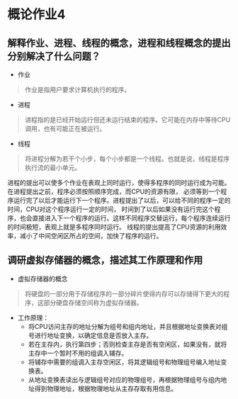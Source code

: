 # 概论作业4

## 解释作业、进程、线程的概念，进程和线程概念的提出分别解决了什么问题？
- 作业
> 作业是指用户要求计算机执行的程序。
- 进程
> 进程指的是已经开始运行但还未运行结束的程序。它可能在内存中等待CPU调用，也有可能正在被运行。
- 线程
> 将进程分解为若干个小步，每个小步都是一个线程。也就是说，线程是程序执行流的最小单元。

进程的提出可以使多个作业在表观上同时运行，使得多程序的同时运行成为可能。在进程提出之前，程序必须按照顺序完成，而CPU的资源有限，
必须等到一个程序运行完了以后才能运行下一个程序。进程提出了以后，可以给不同的程序一定的时间，CPU对这个程序运行一定的时间，
时间到了以后如果没有运行完这个程序，也会直接进入下一个程序的运行。这样不同程序交替运行，每个程序连续运行的时间极短，表观上就是多程序同时运行。
线程的提出提高了CPU资源的利用效率，减小了中间空闲区所占的空间，加快了程序的运行。

## 调研虚拟存储器的概念，描述其工作原理和作用
- 虚拟存储器的概念
> 将硬盘的一部分用于存储程序的一部分碎片使得内存可以存储得下更大的程序，这部分硬盘存储空间称为虚拟存储器。
- 工作原理：
  - 将CPU访问主存的地址分解为组号和组内地址，并且根据地址变换表对组号进行地址变换，以确定信息是否放入主存。
  - 若在主存内，执行第四步；否则检查主存是否有空闲区，如果没有，就将主存中一个暂时不用的组调入辅存。
  - 将辅存中需要的组调入主存空闲区，将其逻辑组号和物理组号编入地址变换表。
  - 从地址变换表读出与逻辑组号对应的物理组号，再根据物理组号与组内地址得到物理地址，根据物理地址从主存存取有用信息。
